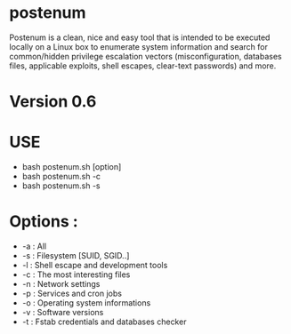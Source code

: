 # postenum
Postenum is a clean, nice and easy tool that is intended to be executed locally on a Linux box to enumerate system information and search for common/hidden privilege escalation vectors (misconfiguration, databases files, applicable exploits, shell escapes, clear-text passwords) and more.

# Version 0.6


# USE
   * bash postenum.sh [option]
   * bash postenum.sh -c
   * bash postenum.sh -s
        
# Options :
   * -a : All
   * -s : Filesystem [SUID, SGID..]
   * -l : Shell escape and development tools
   * -c : The most interesting files
   * -n : Network settings
   * -p : Services and cron jobs
   * -o : Operating system informations
   * -v : Software versions
   * -t : Fstab credentials and databases checker
